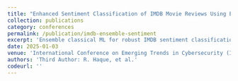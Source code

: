 ```yaml
---
title: "Enhanced Sentiment Classification of IMDB Movie Reviews Using Ensemble Machine Learning Techniques"
collection: publications
category: conferences
permalink: /publication/imdb-ensemble-sentiment
excerpt: 'Ensemble classical ML for robust IMDB sentiment classification.'
date: 2025-01-03
venue: 'International Conference on Emerging Trends in Cybersecurity (ICETCS 2025, UK)'
authors: 'Third Author: R. Haque, et al.'
codeurl: ''
---
```

